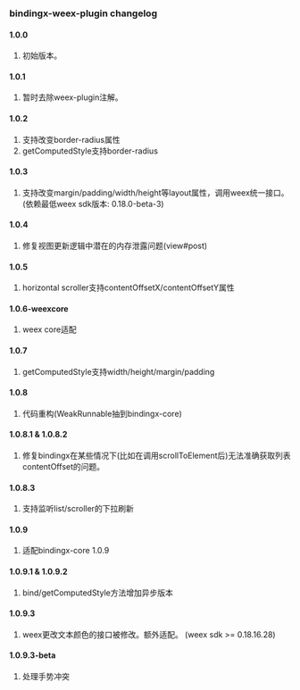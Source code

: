 ### bindingx-weex-plugin changelog

#### 1.0.0

1. 初始版本。

#### 1.0.1

1. 暂时去除weex-plugin注解。

#### 1.0.2

1. 支持改变border-radius属性
2. getComputedStyle支持border-radius

#### 1.0.3

1. 支持改变margin/padding/width/height等layout属性，调用weex统一接口。 (依赖最低weex sdk版本: 0.18.0-beta-3)

#### 1.0.4

1. 修复视图更新逻辑中潜在的内存泄露问题(view#post)

#### 1.0.5

1. horizontal scroller支持contentOffsetX/contentOffsetY属性

#### 1.0.6-weexcore

1. weex core适配

#### 1.0.7

1. getComputedStyle支持width/height/margin/padding

#### 1.0.8

1. 代码重构(WeakRunnable抽到bindingx-core)

#### 1.0.8.1 & 1.0.8.2

1. 修复bindingx在某些情况下(比如在调用scrollToElement后)无法准确获取列表contentOffset的问题。

#### 1.0.8.3

1. 支持监听list/scroller的下拉刷新

#### 1.0.9

1. 适配bindingx-core 1.0.9

#### 1.0.9.1 & 1.0.9.2

1. bind/getComputedStyle方法增加异步版本

#### 1.0.9.3

1. weex更改文本颜色的接口被修改。额外适配。 (weex sdk >= 0.18.16.28)

#### 1.0.9.3-beta

1. 处理手势冲突